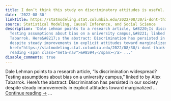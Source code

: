 ```yaml
---
title: I don’t think this study on discriminatory attitudes is useful.
date: '2022-08-30'
linkTitle: https://statmodeling.stat.columbia.edu/2022/08/30/i-dont-think-this-study-on-discriminatory-attitudes-is-useful/
source: Statistical Modeling, Causal Inference, and Social Science
description: 'Dale Lehman points to a research article, &#8220;Is discrimination widespread?
  Testing assumptions about bias on a university campus,&#8221; linked to by Alex
  Tabarrok. Here&#8217;s the abstract: Discrimination has persisted in our society
  despite steady improvements in explicit attitudes toward marginalized &#8230; <a
  href="https://statmodeling.stat.columbia.edu/2022/08/30/i-dont-think-this-study-on-discriminatory-attitudes-is-useful/">Continue
  reading <span class="meta-nav">&#8594;</span></a> ...'
disable_comments: true
---
```

Dale Lehman points to a research article, &#8220;Is discrimination widespread? Testing assumptions about bias on a university campus,&#8221; linked to by Alex Tabarrok. Here&#8217;s the abstract: Discrimination has persisted in our society despite steady improvements in explicit attitudes toward marginalized &#8230; <a href="https://statmodeling.stat.columbia.edu/2022/08/30/i-dont-think-this-study-on-discriminatory-attitudes-is-useful/">Continue reading <span class="meta-nav">&#8594;</span></a> ...